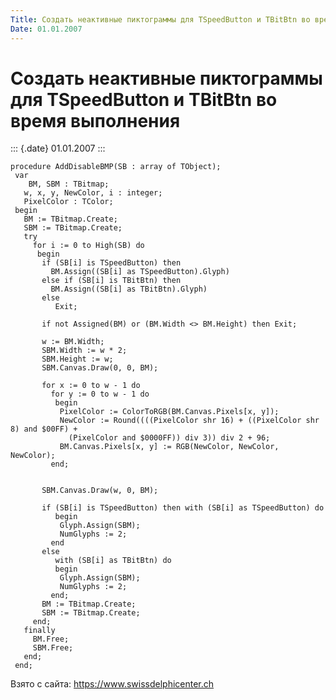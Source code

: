 ```yaml
---
Title: Создать неактивные пиктограммы для TSpeedButton и TBitBtn во время выполнения
Date: 01.01.2007
---
```



Создать неактивные пиктограммы для TSpeedButton и TBitBtn во время выполнения
=============================================================================

::: {.date}
01.01.2007
:::

    procedure AddDisableBMP(SB : array of TObject);
     var
        BM, SBM : TBitmap;
       w, x, y, NewColor, i : integer;
       PixelColor : TColor;
     begin
       BM := TBitmap.Create;
       SBM := TBitmap.Create;
       try
         for i := 0 to High(SB) do
          begin
           if (SB[i] is TSpeedButton) then
             BM.Assign((SB[i] as TSpeedButton).Glyph)
           else if (SB[i] is TBitBtn) then
             BM.Assign((SB[i] as TBitBtn).Glyph)
           else
              Exit;
     
           if not Assigned(BM) or (BM.Width <> BM.Height) then Exit;
     
           w := BM.Width;
           SBM.Width := w * 2;
           SBM.Height := w;
           SBM.Canvas.Draw(0, 0, BM);
     
           for x := 0 to w - 1 do
             for y := 0 to w - 1 do
              begin
               PixelColor := ColorToRGB(BM.Canvas.Pixels[x, y]);
               NewColor := Round((((PixelColor shr 16) + ((PixelColor shr 8) and $00FF) +
                 (PixelColor and $0000FF)) div 3)) div 2 + 96;
               BM.Canvas.Pixels[x, y] := RGB(NewColor, NewColor, NewColor);
             end;
     
     
           SBM.Canvas.Draw(w, 0, BM);
     
           if (SB[i] is TSpeedButton) then with (SB[i] as TSpeedButton) do
              begin
               Glyph.Assign(SBM);
               NumGlyphs := 2;
             end
           else
              with (SB[i] as TBitBtn) do
              begin
               Glyph.Assign(SBM);
               NumGlyphs := 2;
             end;
           BM := TBitmap.Create;
           SBM := TBitmap.Create;
         end;
       finally
         BM.Free;
         SBM.Free;
       end;
     end;

Взято с сайта: <https://www.swissdelphicenter.ch>
